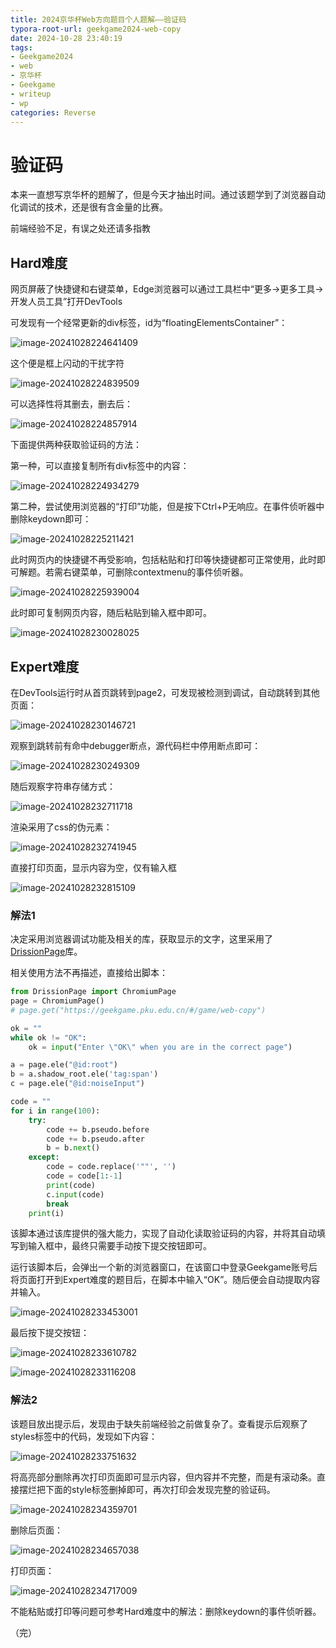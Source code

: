 ```yaml
---
title: 2024京华杯Web方向题目个人题解——验证码
typora-root-url: geekgame2024-web-copy
date: 2024-10-28 23:40:19
tags:
- Geekgame2024
- web
- 京华杯
- Geekgame
- writeup
- wp
categories: Reverse
---
```


# 验证码

本来一直想写京华杯的题解了，但是今天才抽出时间。通过该题学到了浏览器自动化调试的技术，还是很有含金量的比赛。

前端经验不足，有误之处还请多指教

## Hard难度

网页屏蔽了快捷键和右键菜单，Edge浏览器可以通过工具栏中“更多->更多工具->开发人员工具”打开DevTools

可发现有一个经常更新的div标签，id为“floatingElementsContainer”：

![image-20241028224641409](image-20241028224641409.png)

这个便是框上闪动的干扰字符

![image-20241028224839509](image-20241028224839509.png)

可以选择性将其删去，删去后：

![image-20241028224857914](image-20241028224857914.png)

下面提供两种获取验证码的方法：

第一种，可以直接复制所有div标签中的内容：

![image-20241028224934279](image-20241028224934279.png)

第二种，尝试使用浏览器的“打印”功能，但是按下Ctrl+P无响应。在事件侦听器中删除keydown即可：

![image-20241028225211421](image-20241028225211421.png)

此时网页内的快捷键不再受影响，包括粘贴和打印等快捷键都可正常使用，此时即可解题。若需右键菜单，可删除contextmenu的事件侦听器。

![image-20241028225939004](image-20241028225939004.png)

此时即可复制网页内容，随后粘贴到输入框中即可。

![image-20241028230028025](image-20241028230028025.png)

## Expert难度

在DevTools运行时从首页跳转到page2，可发现被检测到调试，自动跳转到其他页面：

![image-20241028230146721](image-20241028230146721.png)

观察到跳转前有命中debugger断点，源代码栏中停用断点即可：

![image-20241028230249309](image-20241028230249309.png)

随后观察字符串存储方式：

![image-20241028232711718](image-20241028232711718.png)

渲染采用了css的伪元素：

![image-20241028232741945](image-20241028232741945.png)

直接打印页面，显示内容为空，仅有输入框

![image-20241028232815109](image-20241028232815109.png)

### 解法1

决定采用浏览器调试功能及相关的库，获取显示的文字，这里采用了[DrissionPage](https://drissionpage.cn/)库。

相关使用方法不再描述，直接给出脚本：

```python
from DrissionPage import ChromiumPage
page = ChromiumPage()
# page.get("https://geekgame.pku.edu.cn/#/game/web-copy")

ok = ""
while ok != "OK":
    ok = input("Enter \"OK\" when you are in the correct page")

a = page.ele("@id:root")
b = a.shadow_root.ele('tag:span')
c = page.ele("@id:noiseInput")

code = ""
for i in range(100):
    try:
        code += b.pseudo.before
        code += b.pseudo.after
        b = b.next()
    except:
        code = code.replace('""', '')
        code = code[1:-1]
        print(code)
        c.input(code)
        break
    print(i)
```

该脚本通过该库提供的强大能力，实现了自动化读取验证码的内容，并将其自动填写到输入框中，最终只需要手动按下提交按钮即可。

运行该脚本后，会弹出一个新的浏览器窗口，在该窗口中登录Geekgame账号后将页面打开到Expert难度的题目后，在脚本中输入“OK”。随后便会自动提取内容并输入。

![image-20241028233453001](image-20241028233453001.png)

最后按下提交按钮：

![image-20241028233610782](image-20241028233610782.png)

![image-20241028233116208](image-20241028233116208.png)

### 解法2

该题目放出提示后，发现由于缺失前端经验之前做复杂了。查看提示后观察了styles标签中的代码，发现如下内容：

![image-20241028233751632](image-20241028233751632.png)

将高亮部分删除再次打印页面即可显示内容，但内容并不完整，而是有滚动条。直接摆烂把下面的style标签删掉即可，再次打印会发现完整的验证码。

![image-20241028234359701](image-20241028234359701.png)

删除后页面：

![image-20241028234657038](image-20241028234657038.png)

打印页面：

![image-20241028234717009](image-20241028234717009.png)

不能粘贴或打印等问题可参考Hard难度中的解法：删除keydown的事件侦听器。

（完）
